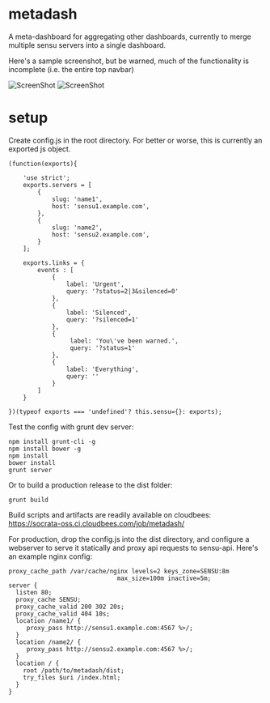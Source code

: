 metadash
========

A meta-dashboard for aggregating other dashboards, currently to merge multiple sensu servers into a single dashboard.

Here's a sample screenshot, but be warned, much of the functionality is incomplete (i.e. the entire top navbar)

![ScreenShot](https://dl.dropboxusercontent.com/u/39033486/metadash-screenshot.png)
![ScreenShot](https://dl.dropboxusercontent.com/u/39033486/metadash-clients.png)


setup
=====

Create config.js in the root directory. For better or worse, this is currently an exported js object.

    (function(exports){

        'use strict';
        exports.servers = [
            {
                slug: 'name1',
                host: 'sensu1.example.com',
            },
            {
                slug: 'name2',
                host: 'sensu2.example.com',
            }
        ];

        exports.links = {
            events : [
                {
                    label: 'Urgent',
                    query: '?status=2|3&silenced=0'
                },
                {
                    label: 'Silenced',
                    query: '?silenced=1'
                },
                {
                     label: 'You\'ve been warned.',
                     query: '?status=1'
                },
                {
                    label: 'Everything',
                    query: ''
                }
            ]
        }

    })(typeof exports === 'undefined'? this.sensu={}: exports);

Test the config with grunt dev server:

    npm install grunt-cli -g
    npm install bower -g
    npm install
    bower install
    grunt server
    
Or to build a production release to the dist folder:

    grunt build

Build scripts and artifacts are readily available on cloudbees: https://socrata-oss.ci.cloudbees.com/job/metadash/

For production, drop the config.js into the dist directory, 
and configure a webserver to serve it statically and proxy api requests to sensu-api.
Here's an example nginx config:

    proxy_cache_path /var/cache/nginx levels=2 keys_zone=SENSU:8m
                                  max_size=100m inactive=5m;
    server {
      listen 80;
      proxy_cache SENSU;
      proxy_cache_valid 200 302 20s;
      proxy_cache_valid 404 10s;
      location /name1/ {
         proxy_pass http://sensu1.example.com:4567 %>/;
      }
      location /name2/ {
         proxy_pass http://sensu2.example.com:4567 %>/;
      }
      location / {
        root /path/to/metadash/dist;
        try_files $uri /index.html;
      }
    }

